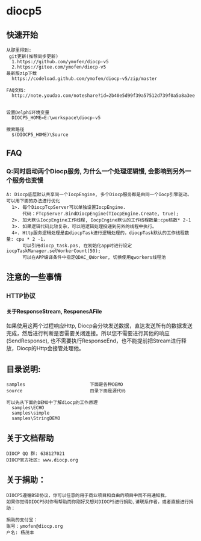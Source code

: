diocp5
======


## 快速开始  

	从那里得到:
	 git更新(推荐同步更新)
	  1.https://github.com/ymofen/diocp-v5
	  2.https://gitee.com/ymofen/diocp-v5
	最新版zip下载
	  https://codeload.github.com/ymofen/diocp-v5/zip/master
    
	FAQ文档:
	  http://note.youdao.com/noteshare?id=2b40e5d99f39a57512d739f0a5a8a3ee


	设置Delphi环境变量
	  DIOCP5_HOME=E:\workspace\diocp-v5

	搜索路径
	  $(DIOCP5_HOME)\Source


## FAQ
### Q:同时启动两个Diocp服务, 为什么一个处理逻辑慢, 会影响到另外一个服务也变慢
	A: Diocp底层默认共享同一个IocpEngine, 多个Diocp服务都是由同一个Iocp引擎驱动。可以用下面的办法进行优化
	  1>. 每个DiocpTcpServer可以单独设置IocpEngine. 
	      代码：FTcpServer.BindDiocpEngine(TIocpEngine.Create, true);
	  2>. 加大默认IocpEngine工作线程, IocpEngine默认的工作线程数量:cpu核数* 2-1
	  3>. 如果逻辑代码比较复杂，可以吧逻辑处理投递到另外的线程中执行。
	  4>. Http服务逻辑处理是由diocpTask进行逻辑处理的，diocpTask默认的工作线程数量: cpu * 2 -1，
	      可以引用diocp_task.pas, 在初始化app时进行设定 iocpTaskManager.setWorkerCount(50);
	      可以在APP编译条件中指定QDAC_QWorker, 切换使用qworkers线程池
        
## 注意的一些事情
### HTTP协议
#### 关于ResponseStream, ResponesAFile
如果使用这两个过程响应Http, Diocp会分块发送数据，直达发送所有的数据发送完成，然后进行判断是否需要关闭连接。所以您不需要进行其他的响应(SendResponse), 也不需要执行ResponseEnd，也不能提前把Stream进行释放，Diocp的Http会接管处理他。


## 目录说明:
	samples                        下面是各种DEMO
	source                         目录下面是源代码
  
	可以先从下面的DEMO中了解diocp的工作原理
	  samples\ECHO
	  samples\simple
	  samples\StringDEMO



## 关于文档帮助
	DIOCP QQ 群: 638127021  
	DIOCP官方社区: www.diocp.org


## 关于捐助：

	DIOCP5遵循BSD协议，你可以任意的用于商业项目和自由的项目中而不用通知我，
	如果你觉得DIOCP5对你有帮助而你刚好又想对DIOCP5进行捐助,请联系作者，或者直接进行捐助：

	捐助的支付宝：
	账号：ymofen@diocp.org
	户名: 杨茂丰


   
